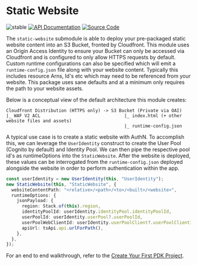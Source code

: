 # Static Website

![stable](https://img.shields.io/badge/stability-stable-green.svg)
[![API Documentation](https://img.shields.io/badge/view-API_Documentation-blue.svg)](../../api/typescript/static-website/index.md)
[![Source Code](https://img.shields.io/badge/view-Source_Code-blue.svg)](https://github.com/aws/aws-pdk/tree/mainline/packages/static-website)

The `static-website` submodule is able to deploy your pre-packaged static website content into an S3 Bucket, fronted by Cloudfront. This module uses an Origin Access Identity to ensure your Bucket can only be accessed via Cloudfront and is configured to only allow HTTPS requests by default. Custom runtime configurations can also be specified which will emit a `runtime-config.json` file along with your website content. Typically this includes resource Arns, Id's etc which may need to be referenced from your website. This package uses sane defaults and at a minimum only requires the path to your website assets.

Below is a conceptual view of the default architecture this module creates:

```
Cloudfront Distribution (HTTPS only) -> S3 Bucket (Private via OAI)
|_ WAF V2 ACL                                |_ index.html (+ other website files and assets)
                                             |_ runtime-config.json
```

A typical use case is to create a static website with AuthN. To accomplish this, we can leverage the `UserIdentity` construct to create the User Pool (Cognito by default) and Identity Pool. We can then pipe the respective pool id's as runtimeOptions into the `StaticWebsite`. After the website is deployed, these values can be interrogated from the `runtime-config.json` deployed alongside the website in order to perform authentication within the app.

```ts
const userIdentity = new UserIdentity(this, "UserIdentity");
new StaticWebsite(this, "StaticWebsite", {
  websiteContentPath: "<relative>/<path>/<to>/<built>/<website>",
  runtimeOptions: {
    jsonPayload: {
      region: Stack.of(this).region,
      identityPoolId: userIdentity.identityPool.identityPoolId,
      userPoolId: userIdentity.userPool?.userPoolId,
      userPoolWebClientId: userIdentity.userPoolClient?.userPoolClientId,
      apiUrl: tsApi.api.urlForPath(),
    },
  },
});
```

For an end to end walkthrough, refer to the [Create Your First PDK Project](../../getting_started/your_first_aws_pdk_project.md).